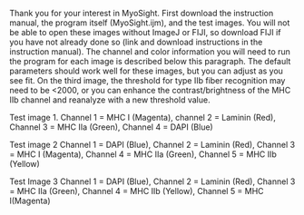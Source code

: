 Thank you for your interest in MyoSight. First download the instruction manual, the program itself (MyoSight.ijm), and the test images. You will not be able to open these images without ImageJ or FIJI, so download FIJI if you have not already done so (link and download instructions in the instruction manual). The channel and color information you will need to run the program for each image is described below this paragraph. The default parameters should work well for these images, but you can adjust as you see fit. On the third image, the threshold for type IIb fiber recognition may need to be <2000, or you can enhance the contrast/brightness of the MHC IIb channel and reanalyze with a new threshold value. 

Test image 1.
Channel 1 = MHC I (Magenta),
channel 2 = Laminin (Red),
Channel 3 = MHC IIa (Green),
Channel 4 = DAPI (Blue)

Test image 2
Channel 1 = DAPI (Blue),
Channel 2 = Laminin (Red),
Channel 3 = MHC I (Magenta),
Channel 4 = MHC IIa (Green),
Channel 5 = MHC IIb (Yellow)

Test Image 3
Channel 1 = DAPI (Blue),
Channel 2 = Laminin (Red),
Channel 3 = MHC IIa (Green),
Channel 4 = MHC IIb (Yellow),
Channel 5 = MHC I(Magenta)

